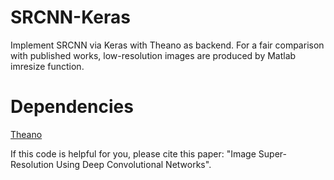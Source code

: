 # SRCNN-Keras
Implement SRCNN via Keras with Theano as backend. For a fair comparison with published works, low-resolution images are produced by Matlab imresize function.

# Dependencies
[Theano](http://github.com/Theano/Theano)

If this code is helpful for you, please cite this paper: "Image Super-Resolution Using Deep Convolutional Networks".



